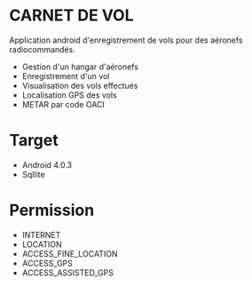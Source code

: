# CARNET DE VOL
Application android d'enregistrement de vols pour des aéronefs radiocommandés.

* Gestion d'un hangar d'aéronefs 
* Enregistrement d'un vol
* Visualisation des vols effectués
* Localisation GPS des vols
* METAR par code OACI

# Target
* Android 4.0.3
* Sqllite

# Permission
* INTERNET
* LOCATION
* ACCESS_FINE_LOCATION
* ACCESS_GPS
* ACCESS_ASSISTED_GPS
